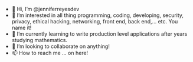 - 👋 Hi, I’m @jenniferreyesdev
- 👀 I’m interested in all thing programming, coding, developing, security, privacy, ethical hacking, networking, front end, back end,... etc. You name it!
- 🌱 I’m currently learning to write production level applications after years studying mathematics.
- 💞️ I’m looking to collaborate on anything!
- 📫 How to reach me ... on here!

<!---
jenniferreyesdev/jenniferreyesdev is a ✨ special ✨ repository because its `README.md` (this file) appears on your GitHub profile.
You can click the Preview link to take a look at your changes.
--->
